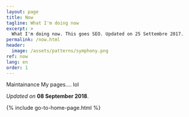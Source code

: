 ```yaml
---
layout: page
title: Now
tagline: What I'm doing now
excerpt: >
  What I'm doing now. This goes SEO. Updated on 25 Settembre 2017.
permalink: /now.html
header:
  image: /assets/patterns/symphony.png
ref: now
lang: en
order: 1
---
```

Maintainance My pages.... lol

_Updated on_ **08 September 2018**.

{% include go-to-home-page.html %}
